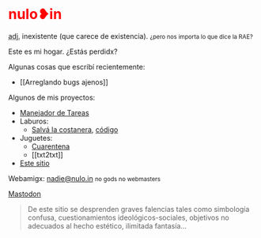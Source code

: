 <h1 style=color:red;margin-top:0>nulo❥in</h1>

<p><abbr title="adjetivo">adj.</abbr> inexistente (que carece de existencia).
<small>¿pero nos importa lo que dice la RAE?</small></p>

Este es mi hogar. ¿Estás perdidx?

Algunas cosas que escribí recientemente:

-	[[Arreglando bugs ajenos]]

Algunos de mis proyectos:

-	[Manejador de Tareas](https://tareas.nulo.in)
-	Laburos:
	-	[Salvá la costanera](https://salvalacostanera.com.ar), [código](https://gitea.nulo.in/Nulo/salva-la-costanera)
-	Juguetes:
	-	[Cuarentena](https://cuarentena.nulo.in)
	-	[[txt2txt]]
-	[Este sitio](https://gitea.nulo.in/Nulo/sitio)

Webamigx: [nadie@nulo.in](mailto:nadie@nulo.in) <small>no gods no webmasters</small>

<a rel="me" href="https://todon.eu/@Nulo">Mastodon</a>

> De este sitio se desprenden graves falencias tales como simbología confusa, cuestionamientos ideológicos-sociales, objetivos no adecuados al hecho estético, ilimitada fantasía...
